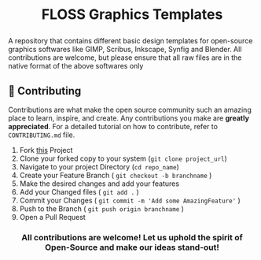 # <p align="center"> FLOSS Graphics Templates </p>
A repository that contains different basic design templates for open-source graphics softwares like GIMP, Scribus, Inkscape, Synfig and Blender. All contributions are welcome, but please ensure that all raw files are in the native format of the above softwares only
<!-- CONTRIBUTING -->

## 📌 Contributing

Contributions are what make the open source community such an amazing place to learn, inspire, and create. Any contributions you make are **greatly appreciated**. For a detailed tutorial on how to contribute, refer to `CONTRIBUTING.md` file.

1. Fork [this](https://github.com/anubhab1710/FLOSS-Graphics-Templates/) Project 
2. Clone your forked copy to your system (`git clone project_url`)
3. Navigate to your project Directory (`cd repo_name`)
4. Create your Feature Branch ( `git checkout -b branchname` )
5. Make the desired changes and add your features
6. Add your Changed files ( `git add .` )
7. Commit your Changes ( `git commit -m 'Add some AmazingFeature'` )
8. Push to the Branch ( `git push origin branchname` )
9. Open a Pull Request


 ### <p align = "center">All contributions are welcome! Let us uphold the spirit of Open-Source and make our ideas stand-out! </p>
